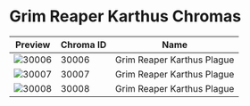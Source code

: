 # Grim Reaper Karthus Chromas

| Preview | Chroma ID | Name |
|---------|-----------|------|
| ![30006](https://raw.communitydragon.org/latest/plugins/rcp-be-lol-game-data/global/default/v1/champion-chroma-images/30/30006.png) | 30006 | Grim Reaper Karthus Plague |
| ![30007](https://raw.communitydragon.org/latest/plugins/rcp-be-lol-game-data/global/default/v1/champion-chroma-images/30/30007.png) | 30007 | Grim Reaper Karthus Plague |
| ![30008](https://raw.communitydragon.org/latest/plugins/rcp-be-lol-game-data/global/default/v1/champion-chroma-images/30/30008.png) | 30008 | Grim Reaper Karthus Plague |